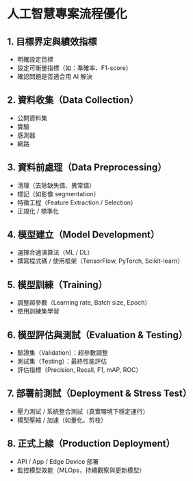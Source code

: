 # 人工智慧專案流程優化

## 1. 目標界定與績效指標
- 明確設定目標
- 設定可衡量指標（如：準確率、F1-score）
- 確認問題是否適合用 AI 解決

## 2. 資料收集（Data Collection）
- 公開資料集
- 實驗
- 感測器
- 網路

## 3. 資料前處理（Data Preprocessing）
- 清理（去除缺失值、異常值）
- 標記（如影像 segmentation）
- 特徵工程（Feature Extraction / Selection）
- 正規化 / 標準化

## 4. 模型建立（Model Development）
- 選擇合適演算法（ML / DL）
- 撰寫程式碼 / 使用框架（TensorFlow, PyTorch, Scikit-learn）

## 5. 模型訓練（Training）
- 調整超參數（Learning rate, Batch size, Epoch）
- 使用訓練集學習

## 6. 模型評估與測試（Evaluation & Testing）
- 驗證集（Validation）：超參數調整
- 測試集（Testing）：最終性能評估
- 評估指標（Precision, Recall, F1, mAP, ROC）

## 7. 部署前測試（Deployment & Stress Test）
- 壓力測試 / 系統整合測試（真實環境下穩定運行）
- 模型壓縮 / 加速（如量化、剪枝）

## 8. 正式上線（Production Deployment）
- API / App / Edge Device 部署
- 監控模型效能（MLOps，持續觀察與更新模型）